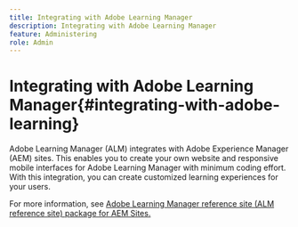 ```yaml
---
title: Integrating with Adobe Learning Manager
description: Integrating with Adobe Learning Manager 
feature: Administering
role: Admin
---
```

# Integrating with Adobe Learning Manager{#integrating-with-adobe-learning}

Adobe Learning Manager (ALM) integrates with Adobe Experience Manager (AEM) sites. This enables you to create your own website and responsive mobile interfaces for Adobe Learning Manager with minimum coding effort. With this integration, you can create customized learning experiences for your users.

For more information, see [Adobe Learning Manager reference site (ALM reference site) package for AEM Sites.](https://helpx.adobe.com/learning-manager/adobe-learning-manager-integration-aem.html)
